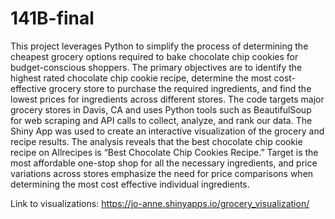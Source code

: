 # 141B-final
This project leverages Python to simplify the process of determining the cheapest grocery options required to bake chocolate chip cookies for budget-conscious shoppers. The primary objectives are to identify the highest rated chocolate chip cookie recipe, determine the most cost-effective grocery store to purchase the required ingredients, and find the lowest prices for ingredients across different stores. The code targets major grocery stores in Davis, CA and uses Python tools such as BeautifulSoup for web scraping and API calls to collect, analyze, and rank our data. The Shiny App was used to create an interactive visualization of the grocery and recipe results. The analysis reveals that the best chocolate chip cookie recipe on Allrecipes is “Best Chocolate Chip Cookies Recipe.” Target is the most affordable one-stop shop for all the necessary ingredients, and price variations across stores emphasize the need for price comparisons when determining the most cost effective individual ingredients.

Link to visualizations: https://jo-anne.shinyapps.io/grocery_visualization/

